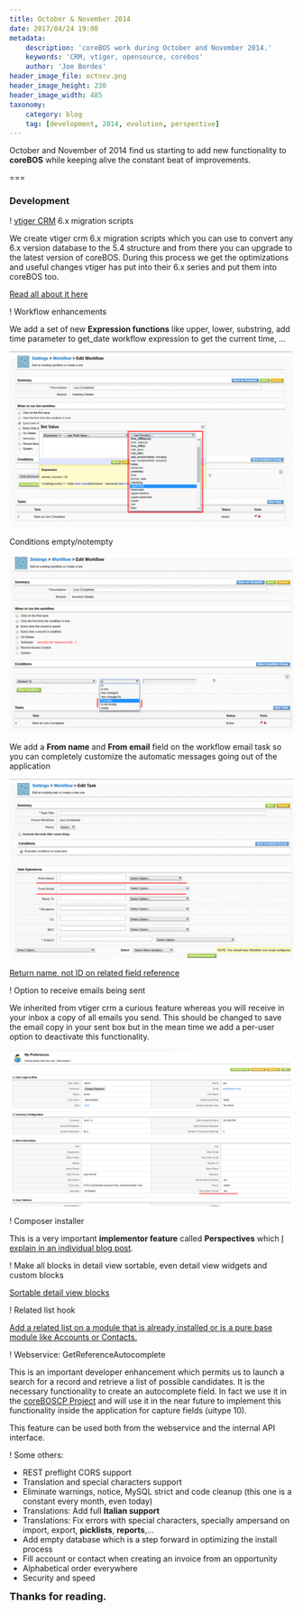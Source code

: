 ```yaml
---
title: October & November 2014
date: 2017/04/24 19:00
metadata:
    description: 'coreBOS work during October and November 2014.'
    keywords: 'CRM, vtiger, opensource, corebos'
    author: 'Joe Bordes'
header_image_file: octnov.png
header_image_height: 230
header_image_width: 485
taxonomy:
    category: blog
    tag: [development, 2014, evolution, perspective]
---
```


October and November of 2014 find us starting to add new functionality to **coreBOS** while keeping alive the constant beat of improvements.

===

### Development

 ! [vtiger CRM](https://www.vtiger.com/) 6.x migration scripts

We create vtiger crm 6.x migration scripts which you can use to convert any 6.x version database to the 5.4 structure and from there you can upgrade to the latest version of coreBOS.
During this process we get the optimizations and useful changes vtiger has put into their 6.x series and put them into coreBOS too.

[Read all about it here](http://corebos.org/documentation/doku.php?id=en:devel:vt60tocb&noprocess)

 ! Workflow enhancements

We add a set of new **Expression functions** like upper, lower, substring, add time parameter to get_date workflow expression to get the current time, ...

![Workflow Expression functions](wfexpressions.png)

Conditions empty/notempty

![Workflow Conditions empty and not empty](wfempty.png)

We add a **From name** and **From email** field on the workflow email task so you can completely customize the automatic messages going out of the application

![Workflow EMail From Fields](wfEmailFromFields.png)

[Return name, not ID on related field reference](http://corebos.org/development/view.php?id=245&noprocess)


 ! Option to receive emails being sent

We inherited from vtiger crm a curious feature whereas you will receive in your inbox a copy of all emails you send. This should be changed to save the email copy in your sent box but in the mean time we add a per-user option to deactivate this functionality.

![User Send Email Option](UserSendEmail.png)


 ! Composer installer

This is a very important **implementor feature** called **Perspectives** which [I explain in an individual blog post](../cbPerspective).


 ! Make all blocks in detail view sortable, even detail view widgets and custom blocks

[Sortable detail view blocks](http://corebos.org/documentation/doku.php?id=issuetracker:corebos:issue:238&noprocess)

 ! Related list hook

[Add a related list on a module that is already installed or is a pure base module like Accounts or Contacts.](http://corebos.org/documentation/doku.php?id=en:devel:corebos_hooks:related_list_hook&noprocess)

 ! Webservice: GetReferenceAutocomplete

This is an important developer enhancement which permits us to launch a search for a record and retrieve a list of possible candidates. It is the necessary functionality to create an autocomplete field. In fact we use it in the [coreBOSCP Project](../coreboscp-gplv3) and will use it in the near future to implement this functionality inside the application for capture fields (uitype 10).

This feature can be used both from the webservice and the internal API interface.

 ! Some others:

 - REST preflight CORS support
 - Translation and special characters support
 - Eliminate warnings, notice, MySQL strict and code cleanup (this one is a constant every month, even today)
 - Translations: Add full **Italian support**
 - Translations: Fix errors with special characters, specially ampersand on import, export, **picklists**, **reports**,...
 - Add empty database which is a step forward in optimizing the install process
 - Fill account or contact when creating an invoice from an opportunity
 - Alphabetical order everywhere
 - Security and speed

**<span style="font-size:large">Thanks for reading.</span>**

